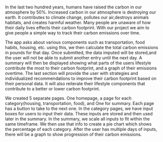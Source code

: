 In the last two hundred years, humans have raised the carbon in our atmosphere by 50%. Increased carbon in our atmosphere is destroying our earth. It contributes to climate change, pollutes our air,destroys animals habitats, and creates harmful weather. Many people are unaware of how their daily lives effects their carbon footprint. With our project we aim to give people a simple way to track their carbon emissions over time.

The app asks about various components such as transportation, food habits, housing, etc. using this, we then calculate the total carbon emissions in pounds for that day. Once submitted, the data imputed will be stored,and the user will not be able to  submit another entry until the next day. A summary will then be displayed showing what parts of the users lifestyle contribute the most to their carbon footprint, and a graph of their emissions overtime.
The last section will provide the user with strategies and individualized recommendations to improve their carbon footprint based on their personal data. It will also reiterate their lifestyle components that contribute to a better or lower carbon footprint.

We created 5 separate pages. One homepage, a page for each category(housing, transportation, food), and One for summary. Each page has a button to take to the next one. In the category pages, we have input boxes for users to input their data. These inputs are stored and then used later in the summary. In the summary, we scale all inputs to fit within the same timeframe. We then use that info to create a pie chart which shows the percentage of each category. After the user has multiple days of inputs, there will be a graph to show progression of their carbon emissions.
